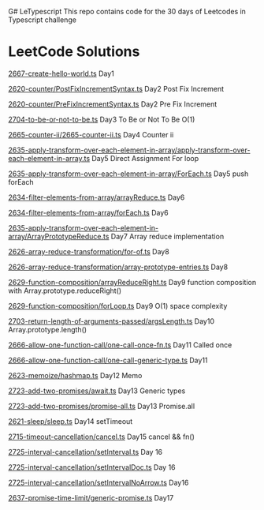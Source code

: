 G# LeTypescript
This repo contains code for the 30 days of  Leetcodes in Typescript challenge

# LeetCode Solutions

[2667-create-hello-world.ts](2667-create-hello-world.ts) Day1


[2620-counter/PostFixIncrementSyntax.ts](2620-counter/PostFixIncrementSyntax.ts) Day2 Post Fix Increment

[2620-counter/PreFixIncrementSyntax.ts](2620-counter/PreFixIncrementSyntax.ts) Day2 Pre Fix Increment

[2704-to-be-or-not-to-be.ts](2704-to-be-or-not-to-be.ts) Day3 To Be or Not To Be O(1)

[2665-counter-ii/2665-counter-ii.ts](./2665-counter-ii/2665-counter-ii.ts) Day4 Counter ii

[2635-apply-transform-over-each-element-in-array/apply-transform-over-each-element-in-array.ts](2635-apply-transform-over-each-element-in-array/apply-transform-over-each-element-in-array.ts) Day5 Direct Assignment For loop

[2635-apply-transform-over-each-element-in-array/ForEach.ts](2635-apply-transform-over-each-element-in-array/ForEach.ts) Day5 push forEach

[2634-filter-elements-from-array/arrayReduce.ts](./2634-filter-elements-from-array/arrayReduce.ts) Day6

[2634-filter-elements-from-array/forEach.ts](./2634-filter-elements-from-array/forEach.ts) Day6

[2635-apply-transform-over-each-element-in-array/ArrayPrototypeReduce.ts](./2635-apply-transform-over-each-element-in-array/ArrayPrototypeReduce.ts) Day7 Array reduce implementation

[2626-array-reduce-transformation/for-of.ts](./2626-array-reduce-transformation/for-of.ts) Day8

[2626-array-reduce-transformation/array-prototype-entries.ts](./2626-array-reduce-transformation/array-prototype-entries.ts) Day8

[2629-function-composition/arrayReduceRight.ts](./2629-function-composition/arrayReduceRight.ts) Day9 function composition with Array.prototype.reduceRight()

[2629-function-composition/forLoop.ts](./2629-function-composition/forLoop.ts) Day9 O(1) space complexity

[2703-return-length-of-arguments-passed/argsLength.ts](./2703-return-length-of-arguments-passed/argsLength.ts) Day10 Array.prototype.length()

[2666-allow-one-function-call/one-call-once-fn.ts](./2666-allow-one-function-call/one-call-once-fn.ts) Day11 Called once

[2666-allow-one-function-call/one-call-generic-type.ts](./2666-allow-one-function-call/one-call-generic-type.ts) Day11

[2623-memoize/hashmap.ts](./2623-memoize/hashmap.ts) Day12 Memo

[2723-add-two-promises/await.ts](2723-add-two-promises/await.ts) Day13 Generic types

[2723-add-two-promises/promise-all.ts](2723-add-two-promises/promise-all.ts) Day13 Promise.all 

[2621-sleep/sleep.ts](2621-sleep/sleep.ts) Day14 setTimeout

[2715-timeout-cancellation/cancel.ts](2715-timeout-cancellation/cancel.ts) Day15  cancel && fn()

[2725-interval-cancellation/setInterval.ts](2725-interval-cancellation/setInterval.ts) Day 16

[2725-interval-cancellation/setIntervalDoc.ts](2725-interval-cancellation/setIntervalDoc.ts) Day 16

[2725-interval-cancellation/setIntervalNoArrow.ts](2725-interval-cancellation/setIntervalNoArrow.ts) Day16

[2637-promise-time-limit/generic-promise.ts](2637-promise-time-limit/generic-promise.ts) Day17
